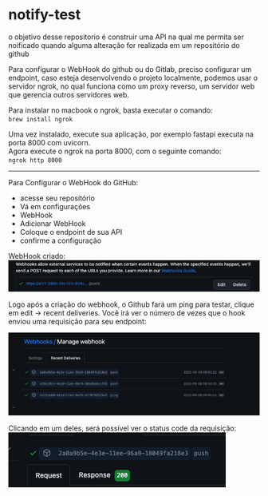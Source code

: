 # notify-test

o objetivo desse repositorio é construir uma API na qual me permita ser noificado quando alguma alteração for realizada em um repositório do github

Para configurar o WebHook do github ou do Gitlab, preciso configurar um endpoint, caso esteja desenvolvendo o projeto localmente, podemos usar o
servidor ngrok, no qual funciona como um proxy reverso, um servidor web que gerencia outros servidores web.

Para instalar no macbook o ngrok, basta executar o comando: <br>
`brew install ngrok`

Uma vez instalado, execute sua aplicação, por exemplo fastapi executa na porta 8000 com uvicorn.<br>
Agora execute o ngrok na porta 8000, com o seguinte comando:<br>
`ngrok http 8000`

<hr>

Para Configurar o WebHook do GitHub:

- acesse seu repositório
- Vá em configurações
- WebHook
- Adicionar WebHook
- Coloque o endpoint de sua API
- confirme a configuração

WebHook criado: <br>
![Alt text](image.png)

Logo após a criação do webhook, o Github fará um ping para testar, clique em edit -> recent deliveries. Você irá ver o número de vezes que o hook enviou uma requisição para seu endpoint: <br>

![Alt text](image-1.png)

Clicando em um deles, será possível ver o status code da requisição: <br>
![Alt text](image-2.png)
